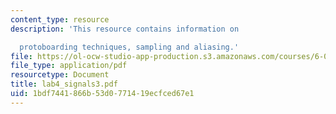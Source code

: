 ```yaml
---
content_type: resource
description: 'This resource contains information on

  protoboarding techniques, sampling and aliasing.'
file: https://ol-ocw-studio-app-production.s3.amazonaws.com/courses/6-071j-introduction-to-electronics-signals-and-measurement-spring-2006/1bdf7441866b53d0771419ecfced67e1_lab4_signals3.pdf
file_type: application/pdf
resourcetype: Document
title: lab4_signals3.pdf
uid: 1bdf7441-866b-53d0-7714-19ecfced67e1
---
```

